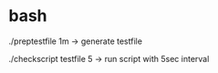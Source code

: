 # bash

./preptestfile 1m   -> generate testfile


./checkscript testfile  5  -> run script with 5sec interval
